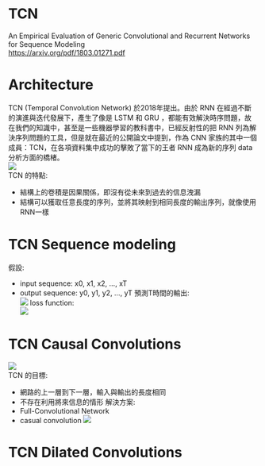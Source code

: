 # TCN 
An Empirical Evaluation of Generic Convolutional and Recurrent Networks for Sequence Modeling<br>
https://arxiv.org/pdf/1803.01271.pdf

# Architecture
TCN (Temporal Convolution Network) 於2018年提出。由於 RNN 在經過不斷的演進與迭代發展下，產生了像是 LSTM 和 GRU ，都能有效解決時序問題，故在我們的知識中，甚至是一些機器學習的教科書中，已經反射性的把 RNN 列為解決序列問題的工具，但是就在最近的公開論文中提到，作為 CNN 家族的其中一個成員：TCN，在各項資料集中成功的擊敗了當下的王者 RNN 成為新的序列 data 分析方面的橋楮。<br>
![](https://provenclei.github.io/assets/tcn/tcn_11.png)<br>
TCN 的特點:
* 結構上的卷積是因果關係，即沒有從未來到過去的信息洩漏
* 結構可以獲取任意長度的序列，並將其映射到相同長度的輸出序列，就像使用RNN一樣

# TCN Sequence modeling
假設:
* input sequence: x0, x1, x2, …, xT
* output sequence: y0, y1, y2, …, yT
預測T時間的輸出: <br>
![](https://img-blog.csdnimg.cn/20190503170412750.png)
loss function: <br>
![](https://img-blog.csdnimg.cn/20190503170443291.png)

# TCN Causal Convolutions
![](https://img-blog.csdnimg.cn/20190503170519803.png)<br>
TCN 的目標:
* 網路的上一層到下一層，輸入與輸出的長度相同
* 不存在利用將來信息的情形
解決方案:
* Full-Convolutional Network
* casual convolution
![](https://provenclei.github.io/assets/tcn/tcn_11.png)<br>

# TCN Dilated Convolutions
